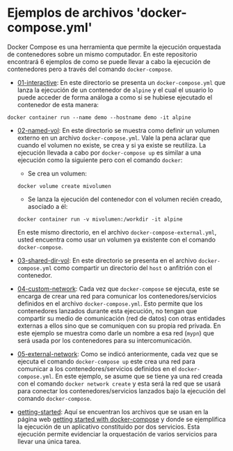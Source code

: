 # Ejemplos de archivos 'docker-compose.yml'

Docker Compose es una herramienta que permite la ejecución orquestada de contenedores sobre un mismo computador.
En este repositorio encontrará 6 ejemplos de como se puede llevar a cabo la ejecución de contenedores pero a través del comando `docker-compose`.

- [01-interactive](01-interactive): En este directorio se presenta un `docker-compose.yml` que lanza la ejecución de un contenedor de `alpine` y el cual el usuario lo puede acceder de forma análoga a como si se hubiese ejecutado el contenedor de esta manera: 

```
docker container run --name demo --hostname demo -it alpine
```

- [02-named-vol](02-named-vol): En este directorio se muestra como definir un volumen externo en un archivo `docker-compose.yml`.  Vale la pena aclarar que cuando el volumen no existe, se crea y si ya existe se reutiliza. La ejecución llevada a cabo por `docker-compose up` es similar a una ejecución como la siguiente pero con el comando `docker`:

  - Se crea un volumen:
  ``` 
  docker volume create mivolumen
  ``` 
  - Se lanza la ejecución del contenedor con el volumen recién creado, asociado a él:
  ``` 
  docker container run -v mivolumen:/workdir -it alpine
  ``` 

  En este mismo directorio, en el archivo `docker-compose-external.yml`, usted encuentra como usar un volumen ya existente con el comando `docker-compose`.

- [03-shared-dir-vol](03-shared-dir-vol): En este directorio se presenta en el archivo `docker-compose.yml` como compartir un directorio del `host` o anfitrión con el contenedor.

- [04-custom-network](04-custom-network): Cada vez que `docker-compose` se ejecuta, este se encarga de crear una red para comunicar los contenedores/servicios definidos en el archivo `docker-compose.yml`. Esto permite que los contenedores lanzados durante esta ejecución, no tengan que compartir su medio de comunicación (red de datos) con otras entidades externas a ellos sino que se comuniquen con su propia red privada. En este ejemplo se muestra como darle un nombre a esa red (`mypn`) que será usada por los contenedores para su intercomunicación.

- [05-external-network](05-external-network): Como se indicó anteriormente, cada vez que se ejecuta el comando `docker-compose up` este crea una red para comunicar a los contenedores/servicios definidos en el `docker-compose.yml`. En este ejemplo, se asume que se tiene ya una red creada con  el  comando `docker network create` y esta será la red que se usará para conectar los contenedores/servicios lanzados bajo la ejecución del comando `docker-compose`. 

- [getting-started](getting-started): Aquí se encuentran los archivos que se usan en la página web [getting started with docker-compose](https://docs.docker.com/compose/gettingstarted/) y donde se ejemplifica la ejecución de un aplicativo constituido por dos servicios. Esta ejecución permite evidenciar la orquestación de varios servicios para llevar una única tarea.
